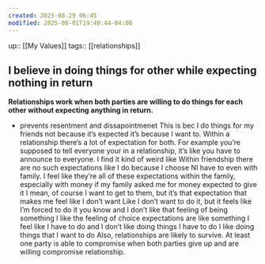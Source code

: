 ```yaml
---
created: 2025-08-29 06:45
modified: 2025-08-01T19:40:44-04:00
---
```

up:: [[My Values]]
tags:: [[relationships]]
## I believe in doing things for other while expecting nothing in return

<!--
Define the behaviors that align with this value. These actions will guide you back, when you fall off track. Be sure to include the “why” behind each. -->


**Relationships work when both parties are willing to do things for each other without expecting anything in return.**
- prevents resentment and dissapointmenet 
This is bec
I do things for my friends not because it’s expected it’s because I want to. Within a relationship there’s a lot of expectation for both. For example you’re supposed to tell everyone your in a relationship, it’s like you have to announce to everyone. I find it kind of weird like Within friendship there are no such expectations like I do because I choose NI have to even with family. I feel like they’re all of these expectations within the family, especially with money if my family asked me for money expected to give it I mean, of course I want to get to them, but it’s that expectation that makes me feel like I don’t want Like I don’t want to do it, but it feels like I’m forced to do it you know and I don’t like that feeling of being something I like the feeling of choice expectations are like something I feel like I have to do and I don’t like doing things I have to do I like doing things that I want to do
Also, relationships are likely to survive. At least one party is able to compromise when both parties give up and are willing compromise relationship. 
